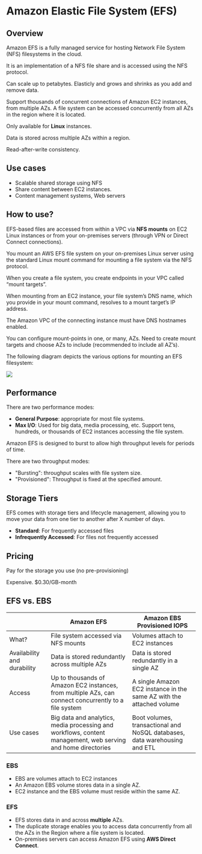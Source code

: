 # Amazon Elastic File System (EFS)

## Overview

Amazon EFS is a fully managed service for hosting Network File System (NFS) filesystems in the cloud.

It is an implementation of a NFS file share and is accessed using the NFS protocol.

Can scale up to petabytes. Elasticly and grows and shrinks as you add and remove data.

Support thousands of concurrent connections of Amazon EC2 instances, from multiple AZs. A file system can be accessed concurrently from all AZs in the region where it is located.

Only available for **Linux** instances.

Data is stored across multiple AZs within a region.

Read-after-write consistency.


## Use cases

- Scalable shared storage using NFS
- Share content between EC2 instances.
- Content management systems, Web servers


## How to use?

EFS-based files are accessed from within a VPC via **NFS mounts** on EC2 Linux instances or from your on-premises servers (through VPN or Direct Connect connections).

You mount an AWS EFS file system on your on-premises Linux server using the standard Linux mount command for mounting a file system via the NFS protocol.

When you create a file system, you create endpoints in your VPC called “mount targets”.

When mounting from an EC2 instance, your file system’s DNS name, which you provide in your mount command, resolves to a mount target’s IP address.

The Amazon VPC of the connecting instance must have DNS hostnames enabled.

You can configure mount-points in one, or many, AZs. Need to create mount targets and choose AZs to include (recommended to include all AZ’s).

The following diagram depicts the various options for mounting an EFS filesystem:

![](https://digitalcloud.training/wp-content/uploads/2022/01/amazon-efs-file-system.jpeg)


## Performance

There are two performance modes:
- **General Purpose**: appropriate for most file systems.
- **Max I/O**: Used for big data, media processing, etc. Support tens, hundreds, or thousands of EC2 instances accessing the file system.

Amazon EFS is designed to burst to allow high throughput levels for periods of time.

There are two throughput modes:
- "Bursting": throughput scales with file system size.
- "Provisioned": Throughput is fixed at the specified amount.


## Storage Tiers

EFS comes with storage tiers and lifecycle management, allowing you to move your data from one tier to another after X number of days.

- **Standard**: For frequently accessed files
- **Infrequently Accessed**: For files not frequently accessed


## Pricing

Pay for the storage you use (no pre-provisioning)

Expensive. $0.30/GB-month


## EFS vs. EBS

| &nbsp; | Amazon EFS | Amazon EBS Provisioned IOPS |
|---|---|---|
| What? | File system accessed via NFS mounts | Volumes attach to EC2 instances |
| Availability and durability | Data is stored redundantly across multiple AZs | Data is stored redundantly in a single AZ |
| Access | Up to thousands of Amazon EC2 instances, from multiple AZs, can connect concurrently to a file system | A single Amazon EC2 instance in the same AZ with the attached volume |
| Use cases | Big data and analytics, media processing and workflows, content management, web serving and home directories | Boot volumes, transactional and NoSQL databases, data warehousing and ETL |

### EBS

- EBS are volumes attach to EC2 instances
- An Amazon EBS volume stores data in a single AZ. 
- EC2 instance and the EBS volume must reside within the same AZ.

### EFS

- EFS stores data in and across **multiple** AZs. 
- The duplicate storage enables you to access data concurrently from all the AZs in the Region where a file system is located. 
- On-premises servers can access Amazon EFS using **AWS Direct Connect**.